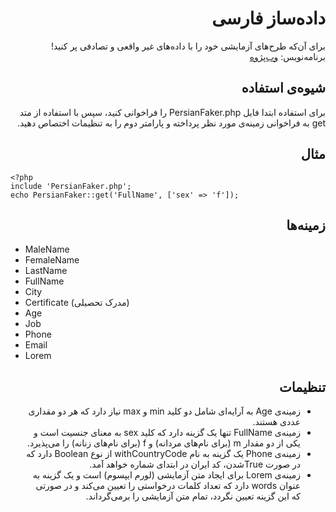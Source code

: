 <h1 id="" lang="fa" dir="rtl" align="right">داده‌ساز فارسی</h1>

<p lang="fa" dir="rtl" align="right">برای آن‌که طرح‌های آزمایشی خود را با داده‌های غیر واقعی و تصادفی پر کنید!
برنامه‌نویس: <a href="https://webpajooh.github.io/WebPajooh/">وب‌پژوه</a></p>

<h2 id="-1" lang="fa" dir="rtl" align="right">شیوه‌ی استفاده</h2>
<p lang="fa" dir="rtl" align="right">برای استفاده ابتدا فایل PersianFaker.php را فراخوانی کنید، سپس با استفاده از متد get به فراخوانی زمینه‌ی مورد نظر پرداخته و پارامتر دوم را به تنظیمات اختصاص دهید.</p>

<h2 id="-2" lang="fa" dir="rtl" align="right">مثال</h2>
<pre><code>&lt;?php
include 'PersianFaker.php';
echo PersianFaker::get('FullName', ['sex' =&gt; 'f']);
</code></pre>

<h2 id="-3" lang="fa" dir="rtl" align="right">زمینه‌ها</h2>
<ul>
<li>MaleName</li>

<li>FemaleName</li>

<li>LastName</li>

<li>FullName</li>

<li>City</li>

<li>Certificate (مدرک تحصیلی)</li>

<li>Age</li>
<li>Job</li>
<li>Phone</li>
<li>Email</li>
<li>Lorem</li>
</ul>

<h2 id="-4" lang="fa" dir="rtl" align="right">تنظیمات</h2>
<ul lang="fa" dir="rtl" align="right">
<li lang="fa" dir="rtl" align="right">زمینه‌ی Age به آرایه‌ای شامل دو کلید min و max نیاز دارد که هر دو مقداری عددی هستند.</li>
<li lang="fa" dir="rtl" align="right">زمینه‌ی FullName تنها یک گزینه دارد که کلید sex به معنای جنسیت است و یکی از دو مقدار m (برای نام‌های مردانه) و f (برای نام‌های زنانه) را می‌پذیرد.</li>
<li lang="fa" dir="rtl" align="right">زمینه‌ی Phone یک گزینه به نام withCountryCode از نوع Boolean دارد که در صورت Trueشدن، کد ایران در ابتدای شماره خواهد آمد.</li>
<li lang="fa" dir="rtl" align="right">زمینه‌ی Lorem برای ایجاد متن آزمایشی (لورم ایپسوم) است و یک گزینه به عنوان words دارد که تعداد کلمات درخواستی را تعیین می‌کند و در صورتی که این گزینه تعیین نگردد، تمام متن آزمایشی را برمی‌گرداند.</li>
</ul>
